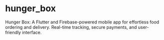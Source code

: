 # hunger_box
Hunger Box: A Flutter and Firebase-powered mobile app for effortless food ordering and delivery. Real-time tracking, secure payments, and user-friendly interface.
